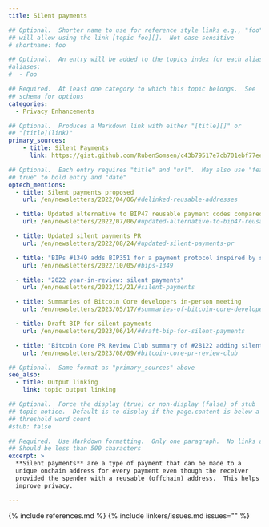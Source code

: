 ```yaml
---
title: Silent payments

## Optional.  Shorter name to use for reference style links e.g., "foo"
## will allow using the link [topic foo][].  Not case sensitive
# shortname: foo

## Optional.  An entry will be added to the topics index for each alias
#aliases:
#  - Foo

## Required.  At least one category to which this topic belongs.  See
## schema for options
categories:
  - Privacy Enhancements

## Optional.  Produces a Markdown link with either "[title][]" or
## "[title](link)"
primary_sources:
    - title: Silent Payments
      link: https://gist.github.com/RubenSomsen/c43b79517e7cb701ebf77eec6dbb46b8

## Optional.  Each entry requires "title" and "url".  May also use "feature:
## true" to bold entry and "date"
optech_mentions:
  - title: Silent payments proposed
    url: /en/newsletters/2022/04/06/#delinked-reusable-addresses

  - title: Updated alternative to BIP47 reusable payment codes compared to silent payments
    url: /en/newsletters/2022/07/06/#updated-alternative-to-bip47-reusable-payment-codes

  - title: Updated silent payments PR
    url: /en/newsletters/2022/08/24/#updated-silent-payments-pr

  - title: "BIPs #1349 adds BIP351 for a payment protocol inspired by silent payments"
    url: /en/newsletters/2022/10/05/#bips-1349

  - title: "2022 year-in-review: silent payments"
    url: /en/newsletters/2022/12/21/#silent-payments

  - title: Summaries of Bitcoin Core developers in-person meeting
    url: /en/newsletters/2023/05/17/#summaries-of-bitcoin-core-developers-in-person-meeting

  - title: Draft BIP for silent payments
    url: /en/newsletters/2023/06/14/#draft-bip-for-silent-payments

  - title: "Bitcoin Core PR Review Club summary of #28122 adding silent payments"
    url: /en/newsletters/2023/08/09/#bitcoin-core-pr-review-club

## Optional.  Same format as "primary_sources" above
see_also:
  - title: Output linking
    link: topic output linking

## Optional.  Force the display (true) or non-display (false) of stub
## topic notice.  Default is to display if the page.content is below a
## threshold word count
#stub: false

## Required.  Use Markdown formatting.  Only one paragraph.  No links allowed.
## Should be less than 500 characters
excerpt: >
  **Silent payments** are a type of payment that can be made to a
  unique onchain address for every payment even though the receiver
  provided the spender with a reusable (offchain) address.  This helps
  improve privacy.

---
```


{% include references.md %}
{% include linkers/issues.md issues="" %}
